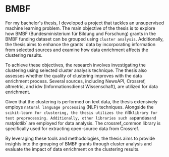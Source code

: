 # BMBF 
For my bachelor's thesis, I developed a project that tackles an unsupervised machine learning problem. The main objective of the thesis is to explore how BMBF (Bundesministerium für Bildung und Forschung) grants in the BMBF  funding dataset can be grouped using `cluster analysis`. Additionally, the thesis aims to enhance the grants' data by incorporating information from selected sources and examine how data enrichment affects the clustering results.

To achieve these objectives, the research involves investigating the clustering using selected cluster analysis technique. The thesis also assesses whether the quality of clustering improves with the data enrichment process. Several sources, including NewsAPI, Crossref, altmetric, and idw (Informationsdienst Wissenschaft), are utilized for data enrichment.

Given that the clustering is performed on text data, the thesis extensively employs `natural language processing` (NLP) techniques. Alongside the `scikit-learn for clustering, the thesis utilizes the `nltk` library for text preprocessing. Additionally, other libraries such as `pandas`and `matplotlib` are employed for data analysis. The crossref_common library is specifically used for extracting open-source data from Crossref.

By leveraging these tools and methodologies, the thesis aims to provide insights into the grouping of BMBF grants through cluster analysis and evaluate the impact of data enrichment on the clustering results.